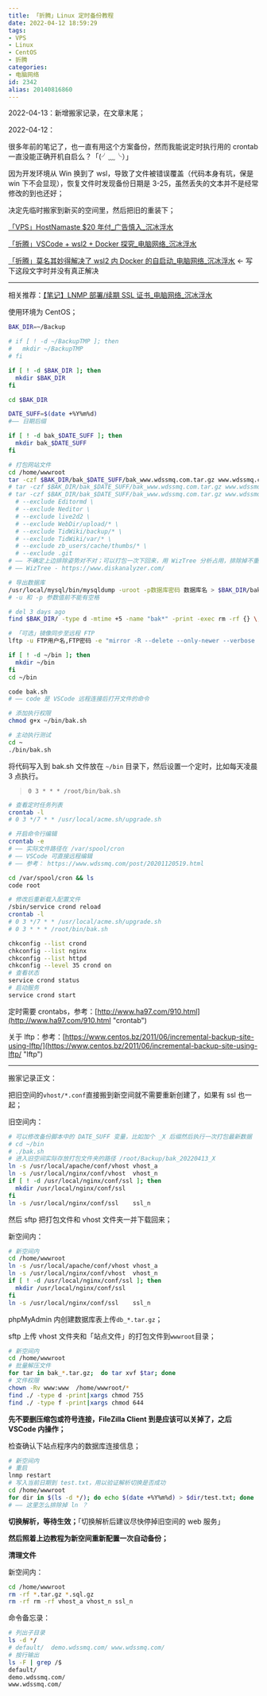 ```yaml
---
title: 「折腾」Linux 定时备份教程
date: 2022-04-12 18:59:29
tags:
- VPS
- Linux
- CentOS
- 折腾
categories:
- 电脑网络
id: 2342
alias: 20140816860
---
```


2022-04-13：新增搬家记录，在文章末尾；

2022-04-12：

很多年前的笔记了，也一直有用这个方案备份，然而我能说定时执行用的 crontab 一直没能正确开机自启么？「(╯﹏╰）」

因为开发环境从 Win 换到了 wsl，导致了文件被错误覆盖（代码本身有坑，保是 win 下不会显现），恢复文件时发现备份日期是 3-25，虽然丢失的文本并不是经常修改的到也还好；

<!--more-->

决定先临时搬家到新买的空间里，然后把旧的重装下；

[「VPS」HostNamaste $20 年付\_广告慎入\_沉冰浮水](https://www.wdssmq.com/post/20220331233.html "「VPS」HostNamaste $20 年付\_广告慎入\_沉冰浮水")

[「折腾」VSCode + wsl2 + Docker 探究\_电脑网络\_沉冰浮水](https://www.wdssmq.com/post/20220211184.html "「折腾」VSCode + wsl2 + Docker 探究\_电脑网络\_沉冰浮水")

[「折腾」莫名其妙得解决了 wsl2 内 Docker 的自启动\_电脑网络\_沉冰浮水](https://www.wdssmq.com/post/20140328160.html "「折腾」莫名其妙得解决了 wsl2 内 Docker 的自启动\_电脑网络\_沉冰浮水") ← 写下这段文字时并没有真正解决

------

相关推荐：[【笔记】LNMP 部署/续期 SSL 证书\_电脑网络\_沉冰浮水](https://www.wdssmq.com/post/20200129996.html "【笔记】LNMP 部署/续期 SSL 证书\_电脑网络\_沉冰浮水")

使用环境为 CentOS；

```bash
BAK_DIR=~/Backup

# if [ ! -d ~/BackupTMP ]; then
#   mkdir ~/BackupTMP
# fi

if [ ! -d $BAK_DIR ]; then
  mkdir $BAK_DIR
fi

cd $BAK_DIR

DATE_SUFF=$(date +%Y%m%d)
#—— 日期后缀

if [ ! -d bak_$DATE_SUFF ]; then
  mkdir bak_$DATE_SUFF
fi

# 打包网站文件
cd /home/wwwroot
tar -czf $BAK_DIR/bak_$DATE_SUFF/bak_www.wdssmq.com.tar.gz www.wdssmq.com
# tar -czf $BAK_DIR/bak_$DATE_SUFF/bak_www.wdssmq.com.tar.gz www.wdssmq.com --exclude .git
# tar -czf $BAK_DIR/bak_$DATE_SUFF/bak_www.wdssmq.com.tar.gz www.wdssmq.com \
  # --exclude Editormd \
  # --exclude Neditor \
  # --exclude live2d2 \
  # --exclude WebDir/upload/* \
  # --exclude TidWiki/backup/* \
  # --exclude TidWiki/var/* \
  # --exclude zb_users/cache/thumbs/* \
  # --exclude .git
# —— 不确定上边排除姿势对不对；可以打包一次下回来，用 WizTree 分析占用，排除掉不重要的部分
# —— WizTree - https://www.diskanalyzer.com/

# 导出数据库
/usr/local/mysql/bin/mysqldump -uroot -p数据库密码 数据库名 > $BAK_DIR/bak_$DATE_SUFF/db_www.wdssmq.com.sql.gz
# -u 和 -p 参数值前不能有空格

# del 3 days ago
find $BAK_DIR/ -type d -mtime +5 -name "bak*" -print -exec rm -rf {} \;

# 「可选」镜像同步至远程 FTP
lftp -u FTP用户名,FTP密码 -e "mirror -R --delete --only-newer --verbose $BAK_DIR /远程目录;exit" www.FTP地址.com
```

```bash
if [ ! -d ~/bin ]; then
  mkdir ~/bin
fi
cd ~/bin

code bak.sh
# —— code 是 VSCode 远程连接后打开文件的命令

# 添加执行权限
chmod g+x ~/bin/bak.sh

# 主动执行测试
cd ~
./bin/bak.sh
```

将代码写入到 bak.sh 文件放在 `~/bin` 目录下，然后设置一个定时，比如每天凌晨 3 点执行。

> `0 3 * * * /root/bin/bak.sh`

```bash
# 查看定时任务列表
crontab -l
# 0 3 */7 * * /usr/local/acme.sh/upgrade.sh

# 开启命令行编辑
crontab -e
# —— 实际文件路径在 /var/spool/cron
# —— VSCode 可直接远程编辑
# —— 参考： https://www.wdssmq.com/post/20201120519.html

cd /var/spool/cron && ls
code root

# 修改后重新载入配置文件
/sbin/service crond reload
crontab -l
# 0 3 */7 * * /usr/local/acme.sh/upgrade.sh
# 0 3 * * * /root/bin/bak.sh
```


```bash
chkconfig --list crond
chkconfig --list nginx
chkconfig --list httpd
chkconfig --level 35 crond on
# 查看状态
service crond status
# 启动服务
service crond start
```

定时需要 crontabs，参考：[http://www.ha97.com/910.html](http://www.ha97.com/910.html "crontab")

关于 lftp：参考：[https://www.centos.bz/2011/06/incremental-backup-site-using-lftp/](https://www.centos.bz/2011/06/incremental-backup-site-using-lftp/ "lftp")

----------

搬家记录正文：

把旧空间的`vhost/*.conf`直接搬到新空间就不需要重新创建了，如果有 ssl 也一起；

旧空间内：

```bash
# 可以修改备份脚本中的 DATE_SUFF 变量，比如加个 _X 后缀然后执行一次打包最新数据
# cd ~/bin
# ./bak.sh
# 进入旧空间实际存放打包文件夹的路径 /root/Backup/bak_20220413_X
ln -s /usr/local/apache/conf/vhost vhost_a
ln -s /usr/local/nginx/conf/vhost  vhost_n
if [ ! -d /usr/local/nginx/conf/ssl ]; then
  mkdir /usr/local/nginx/conf/ssl
fi
ln -s /usr/local/nginx/conf/ssl    ssl_n
```

然后 sftp 把打包文件和 vhost 文件夹一并下载回来；

新空间内：

```bash
# 新空间内
cd /home/wwwroot
ln -s /usr/local/apache/conf/vhost vhost_a
ln -s /usr/local/nginx/conf/vhost  vhost_n
if [ ! -d /usr/local/nginx/conf/ssl ]; then
  mkdir /usr/local/nginx/conf/ssl
fi
ln -s /usr/local/nginx/conf/ssl    ssl_n
```

phpMyAdmin 内创建数据库表上传`db_*.tar.gz`；

sftp 上传 vhost 文件夹和「站点文件」的打包文件到`wwwroot`目录；

```bash
# 新空间内
cd /home/wwwroot
# 批量解压文件
for tar in bak_*.tar.gz;  do tar xvf $tar; done
# 文件权限
chown -Rv www:www  /home/wwwroot/*
find ./ -type d -print|xargs chmod 755
find ./ -type f -print|xargs chmod 644
```

**先不要删压缩包或符号连接，FileZilla Client 到是应该可以关掉了，之后 VSCode 内操作；**

检查确认下站点程序内的数据库连接信息；

```bash
# 新空间内
# 重启
lnmp restart
# 写入当前日期到 test.txt，用以验证解析切换是否成功
cd /home/wwwroot
for dir in $(ls -d */); do echo $(date +%Y%m%d) > $dir/test.txt; done
# —— 这里怎么排除掉 ln ？
```

**切换解析，等待生效；**「切换解析后建议尽快停掉旧空间的 web 服务」

**然后照着上边教程为新空间重新配置一次自动备份；**

**清理文件**

新空间内：

```bash
cd /home/wwwroot
rm -rf *.tar.gz *.sql.gz
rm -rf rm -rf vhost_a vhost_n ssl_n
```

命令备忘录：

```bash
# 列出子目录
ls -d */
# default/  demo.wdssmq.com/ www.wdssmq.com/
# 按行输出
ls -F | grep /$
default/
demo.wdssmq.com/
www.wdssmq.com/
```

